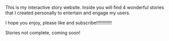 This is my interactive story website. Inside you will find 4 wonderful stories that I created personally to entertain and engage my users.

I hope you enjoy, please like and subscribe!!!!!!!!!!!!

Stories not complete, coming soon!
